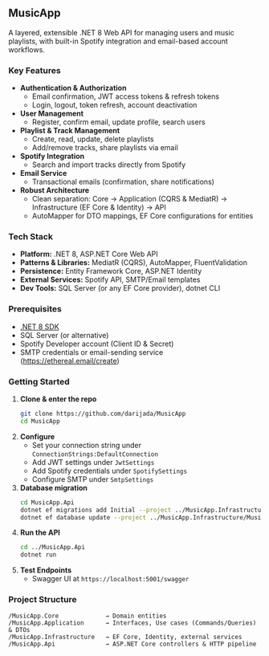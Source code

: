 ## MusicApp

A layered, extensible .NET 8 Web API for managing users and music playlists, with built-in Spotify integration and email-based account workflows.

### Key Features

- **Authentication & Authorization**  
  - Email confirmation, JWT access tokens & refresh tokens  
  - Login, logout, token refresh, account deactivation  
- **User Management**  
  - Register, confirm email, update profile, search users  
- **Playlist & Track Management**  
  - Create, read, update, delete playlists  
  - Add/remove tracks, share playlists via email  
- **Spotify Integration**  
  - Search and import tracks directly from Spotify  
- **Email Service**  
  - Transactional emails (confirmation, share notifications)  
- **Robust Architecture**  
  - Clean separation: Core → Application (CQRS & MediatR) → Infrastructure (EF Core & Identity) → API  
  - AutoMapper for DTO mappings, EF Core configurations for entities  

### Tech Stack

- **Platform:** .NET 8, ASP.NET Core Web API  
- **Patterns & Libraries:** MediatR (CQRS), AutoMapper, FluentValidation  
- **Persistence:** Entity Framework Core, ASP.NET Identity  
- **External Services:** Spotify API, SMTP/Email templates
- **Dev Tools:** SQL Server (or any EF Core provider), dotnet CLI  

### Prerequisites

- [.NET 8 SDK](https://dotnet.microsoft.com/)  
- SQL Server (or alternative)  
- Spotify Developer account (Client ID & Secret)  
- SMTP credentials or email-sending service (https://ethereal.email/create)

### Getting Started

1. **Clone & enter the repo**  
   ```bash
   git clone https://github.com/darijada/MusicApp
   cd MusicApp
   ```
2. **Configure**  
   - Set your connection string under `ConnectionStrings:DefaultConnection`  
   - Add JWT settings under `JwtSettings` 
   - Add Spotify credentials under `SpotifySettings`  
   - Configure SMTP under `SmtpSettings`
3. **Database migration**  
   ```bash
   cd MusicApp.Api
   dotnet ef migrations add Initial --project ../MusicApp.Infrastructure/MusicApp.Infrastructure.csproj --context AppDbContext
   dotnet ef database update --project ../MusicApp.Infrastructure/MusicApp.Infrastructure.csproj --context AppDbContext
   ```
4. **Run the API**  
   ```bash
   cd ../MusicApp.Api
   dotnet run
   ```
5. **Test Endpoints**  
   - Swagger UI at `https://localhost:5001/swagger`  

### Project Structure

```
/MusicApp.Core             → Domain entities  
/MusicApp.Application      → Interfaces, Use cases (Commands/Queries) & DTOs  
/MusicApp.Infrastructure   → EF Core, Identity, external services  
/MusicApp.Api              → ASP.NET Core controllers & HTTP pipeline  
```
